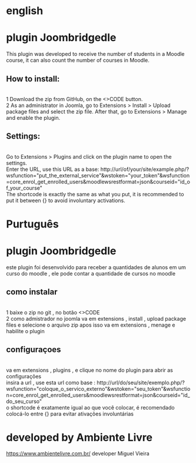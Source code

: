 # english
# plugin Joombridgedle 
This plugin was developed to receive the number of students in a Moodle course, it can also count the number of courses in Moodle.

## How to install:
<br> 1 Download the zip from GitHub, on the <>CODE button.<br/>
2 As an administrator in Joomla, go to Extensions > Install > Upload package files and select the zip file. After that, go to Extensions > Manage and enable the plugin.

## Settings:
<br> Go to Extensions > Plugins and click on the plugin name to open the settings.<br/>
Enter the URL, use this URL as a base:
http://url/of/your/site/example.php/?wsfunction="put_the_external_service"&wstoken="your_token"&wsfunction=core_enrol_get_enrolled_users&moodlewsrestformat=json&courseid="id_of_your_course"
<br>The shortcode is exactly the same as what you put, it is recommended to put it between {} to avoid involuntary activations.<br/>

# Purtuguês
# plugin Joombridgedle 
este plugin foi desenvolvido para receber a quantidades de alunos em um curso do moodle , ele pode contar a quantidade de cursos no moodle 
## como instalar
<br> 1 baixe o zip no git , no botão <>CODE <br/>
2 como admistrador no joomla va em extensions , install , upload package files e selecione o arquivo zip
apos isso va em extensions , menage e habilite o plugin

## configuraçoes
<br> va em extensions , plugins , e clique no nome do plugin para abrir as configurações <br/>
insira a url , use esta url como base : http://url/do/seu/site/exemplo.php/?wsfunction="coloque_o_servico_externo"&wstoken="seu_token"&wsfunction=core_enrol_get_enrolled_users&moodlewsrestformat=json&courseid="id_do_seu_curso"
<br> o shortcode é exatamente igual ao que você colocar, é recomendado colocá-lo entre {} para evitar ativações involuntárias <br/>


# developed by Ambiente Livre
https://www.ambientelivre.com.br/
developer Miguel Vieira
